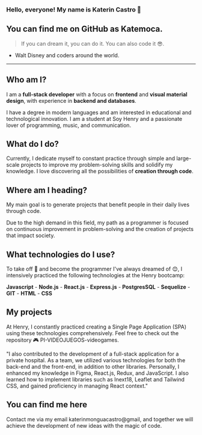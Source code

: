 ### Hello, everyone! My name is Katerin Castro  👋
You can find me on GitHub as Katemoca.
---
> If you can dream it, you can do it.
> You can also code it 😎.
- Walt Disney and coders around the world.
---
## Who am I?
I am a **full-stack developer** with a focus on **frontend** and **visual material design**, with experience in **backend and databases**.

I have a degree in modern languages and am interested in educational and technological innovation. I am a student at Soy Henry and a passionate lover of programming, music, and communication. 

## What do I do?
Currently, I dedicate myself to constant practice through simple and large-scale projects to improve my problem-solving skills and solidify my knowledge. I love discovering all the possibilities of **creation through code**. 

## Where am I heading?
My main goal is to generate projects that benefit people in their daily lives through code.  

Due to the high demand in this field, my path as a programmer is focused on continuous improvement in problem-solving and the creation of projects that impact society.

## What technologies do I use?
To take off 🚀 and become the programmer I've always dreamed of 😊, I intensively practiced the following technologies at the Henry bootcamp: 

**Javascript** -
**Node.js** -
**React.js** -
**Express.js** -
**PostgresSQL** -
**Sequelize** -
**GIT** -
**HTML** -
**CSS** 

## My projects
At Henry, I constantly practiced creating a Single Page Application (SPA) using these technologies comprehensively. Feel free to check out the repository 🎮 PI-VIDEOJUEGOS-videogames.

"I also contributed to the development of a full-stack application for a private hospital. As a team, we utilized various technologies for both the back-end and the front-end, in addition to other libraries. Personally, I enhanced my knowledge in Figma, React.js, Redux, and JavaScript. I also learned how to implement libraries such as Inext18, Leaflet and Tailwind CSS, and gained proficiency in managing React context."

## You can find me here
Contact me via my email katerinmonguacastro@gmail, and together we will achieve the development of new ideas with the magic of code.


<!--
**Katemoca/Katemoca** is a ✨ _special_ ✨ repository because its `README.md` (this file) appears on your GitHub profile.

Here are some ideas to get you started:

- 🔭 I’m currently working on ...
- 🌱 I’m currently learning ...
- 👯 I’m looking to collaborate on ...
- 🤔 I’m looking for help with ...
- 💬 Ask me about ...
- 📫 How to reach me: ...
- 😄 Pronouns: ...
- ⚡ Fun fact: ...
-->
